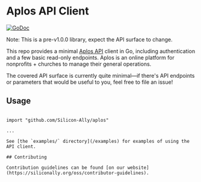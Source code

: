 # Aplos API Client

[![GoDoc](https://pkg.go.dev/badge/github.com/Silicon-Ally/aplos?status.svg)](https://pkg.go.dev/github.com/Silicon-Ally/aplos?tab=doc)

Note: This is a pre-v1.0.0 library, expect the API surface to change.

This repo provides a minimal [Aplos API](https://www.aplos.com/api) client in Go, including authentication and a few basic read-only endpoints. Aplos is an online platform for nonprofits + churches to manage their general operations.

The covered API surface is currently quite minimal&mdash;if there's API endpoints or parameters that would be useful to you, feel free to file an issue!

## Usage

```golang

import "github.com/Silicon-Ally/aplos"

...

See [the `examples/` directory](/examples) for examples of using the API client.

## Contributing

Contribution guidelines can be found [on our website](https://siliconally.org/oss/contributor-guidelines).
